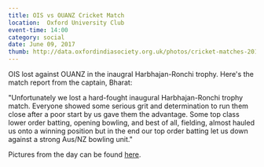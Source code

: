 ```yaml
---
title: OIS vs OUANZ Cricket Match
location:  Oxford University Club
event-time: 14:00
category: social
date: June 09, 2017
thumb: http://data.oxfordindiasociety.org.uk/photos/cricket-matches-2017/ois-ouanz.jpg
---
```


OIS lost against OUANZ in the inaugral Harbhajan-Ronchi trophy. Here's the match report from the captain, Bharat:
 
"Unfortunately we lost a hard-fought inaugural Harbhajan-Ronchi trophy match. Everyone showed some serious grit and determination to run them close after a poor start by us gave them the advantage. Some top class lower order batting, opening bowling, and best of all, fielding, almost hauled us onto a winning position but in the end our top order batting let us down against a strong Aus/NZ bowling unit."

Pictures from the day can be found [here](https://www.facebook.com/events/1952068934819121/).